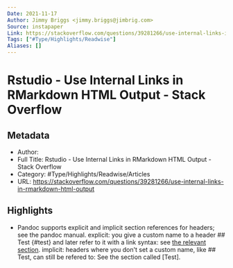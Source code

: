 ```yaml
---
Date: 2021-11-17
Author: Jimmy Briggs <jimmy.briggs@jimbrig.com>
Source: instapaper
Link: https://stackoverflow.com/questions/39281266/use-internal-links-in-rmarkdown-html-output
Tags: ["#Type/Highlights/Readwise"]
Aliases: []
---
```

# Rstudio - Use Internal Links in RMarkdown HTML Output - Stack Overflow

## Metadata
- Author: 
- Full Title: Rstudio - Use Internal Links in RMarkdown HTML Output - Stack Overflow
- Category: #Type/Highlights/Readwise/Articles
- URL: https://stackoverflow.com/questions/39281266/use-internal-links-in-rmarkdown-html-output

## Highlights
- Pandoc supports explicit and implicit section references for headers; see the pandoc manual.
  explicit: you give a custom name to a header ## Test {#test} and later refer to it with a link syntax: see [the relevant section](#test).
  implicit: headers where you don't set a custom name, like ## Test, can still be refered to: See the section called [Test].
